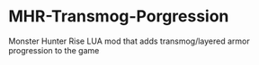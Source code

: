 # MHR-Transmog-Porgression
Monster Hunter Rise LUA mod that adds transmog/layered armor progression to the game
